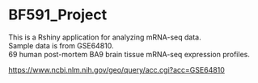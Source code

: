 # BF591_Project
This is a Rshiny application for analyzing mRNA-seq data.<br>
Sample data is from GSE64810.<br>
69 human post-mortem BA9 brain tissue mRNA-seq expression profiles.<br>

https://www.ncbi.nlm.nih.gov/geo/query/acc.cgi?acc=GSE64810

